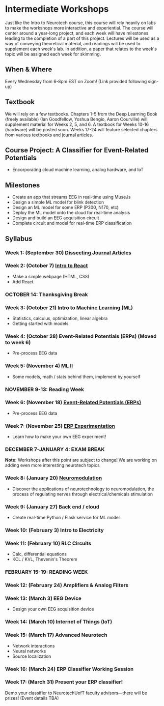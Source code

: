 # Intermediate Workshops

Just like the Intro to Neurotech course, this course will rely heavily on labs to make the workshops more interactive and experiential. The course will center around a year-long project, and each week will have milestones leading to the completion of a part of this project. Lectures will be used as a way of conveying theoretical material, and readings will be used to supplement each week's lab. In addition, a paper that relates to the week's topic will be assigned each week for skimming.

## When & Where
Every Wednesday from 6-8pm EST on Zoom! (Link provided following sign-up)

## Textbook
We will rely on a few textbooks. Chapters 1-5 from the Deep Learning Book (freely available) (Ian Goodfellow, Yoshua Bengio, Aaron Courville) will supplement material for Weeks 2, 5, and 6. A textbook for Weeks 10-16 (hardware) will be posted soon. Weeks 17-24 will feature selected chapters from various textbooks and journal articles.

## Course Project: A Classifier for Event-Related Potentials
* Encorporating cloud machine learning, analog hardware, and IoT

## Milestones
* Create an app that streams EEG in real-time using MuseJs
* Design a simple ML model for blink detection
* Design an ML model for some ERP (P300, N170, etc)
* Deploy the ML model onto the cloud for real-time analysis
* Design and build an EEG acquisition circuit
* Complete circuit and model for real-time ERP classification

## Syllabus

### Week 1: (September 30) [Dissecting Journal Articles](https://github.com/neurotechuoft/Workshops/tree/master/intermediate_2020_2021/week_1_dissecting_journal_articles)

### Week 2: (October 7) [Intro to React](https://github.com/neurotechuoft/Workshops/tree/master/intermediate_2020_2021/week_2_intro_to_react)
* Make a simple webpage (HTML, CSS)
* Add React

### OCTOBER 14: Thanksgiving Break

### Week 3: (October 21) [Intro to Machine Learning (ML)](https://github.com/neurotechuoft/Workshops/tree/master/intermediate_2020_2021/week_3_ML_I)
* Statistics, calculus, optimization, linear algebra
* Getting started with models

### Week 4: (October 28) Event-Related Potentials (ERPs) (Moved to week 6)
* Pre-process EEG data

### Week 5: (November 4) [ML II](https://github.com/neurotechuoft/Workshops/tree/master/intermediate_2020_2021/week_5_ML_II)
* Some models, math / stats behind them, implement by yourself

### NOVEMBER 9-13: Reading Week

### Week 6: (November 18) [Event-Related Potentials (ERPs)](https://github.com/neurotechuoft/Workshops/tree/master/intermediate_2020_2021/week_6_ERPs)
* Pre-process EEG data

### Week 7: (November 25) [ERP Experimentation](https://github.com/neurotechuoft/Workshops/tree/master/intermediate_2020_2021/week_7_ERP_experimentation)
* Learn how to make your own EEG experiment! 

### DECEMBER 7-JANUARY 4: EXAM BREAK
**Note:** Workshops after this point are subject to change! We are working on adding even more interesting neurotech topics

### Week 8: (January 20) [Neuromodulation](https://github.com/neurotechuoft/Workshops/tree/master/intermediate_2020_2021/week_8_neuromodulation)
* Discover the applications of neurotechnology to neuromodulation, the process of regulating nerves through electrical/chemicals stimulation

### Week 9: (January 27) Back end / cloud
* Create real-time Python / Flask service for ML model

### Week 10: (February 3) Intro to Electricity

### Week 11: (February 10) RLC Circuits
* Calc, differential equations
* KCL / KVL, Thevenin's Theorem

### FEBRUARY 15-19: READING WEEK

### Week 12: (February 24) Amplifiers & Analog Filters

### Week 13: (March 3) EEG Device
* Design your own EEG acquisition device

### Week 14: (March 10) Internet of Things (IoT)

### Week 15: (March 17) Advanced Neurotech
* Network interactions
* Neural networks
* Source localization

### Week 16: (March 24) ERP Classifier Working Session

### Week 17: (March 31) Present your ERP classifier!
Demo your classifier to NeurotechUofT faculty advisors—there will be prizes! (Event details TBA)
